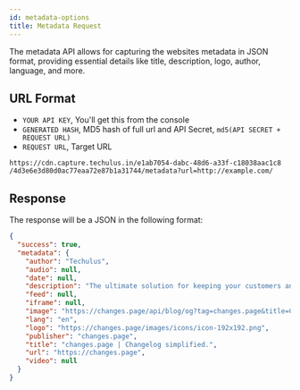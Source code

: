 ```yaml
---
id: metadata-options
title: Metadata Request
---
```


The metadata API allows for capturing the websites metadata in JSON format, providing essential details like title, description, logo, author, language, and more.

## URL Format

- `YOUR API KEY`, You'll get this from the console
- `GENERATED HASH`, MD5 hash of full url and API Secret, `md5(API SECRET + REQUEST URL)`
- `REQUEST URL`, Target URL

```
https://cdn.capture.techulus.in/e1ab7054-dabc-48d6-a33f-c18038aac1c8
/4d3e6e3d80d0ac77eaa72e87b1a31744/metadata?url=http://example.com/
```

## Response

The response will be a JSON in the following format:

```json
{
  "success": true,
  "metadata": {
    "author": "Techulus",
    "audio": null,
    "date": null,
    "description": "The ultimate solution for keeping your customers and stakeholders informed about the latest updates and news from your business.",
    "feed": null,
    "iframe": null,
    "image": "https://changes.page/api/blog/og?tag=changes.page&title=Changelog%20simplified.&content=The%20ultimate%20solution%20for%20keeping%20your%20customers%20and%20stakeholders%20informed%20about%20the%20latest%20updates%20and%20news%20from%20your%20business.&logo=https://changes.page/images/logo.png",
    "lang": "en",
    "logo": "https://changes.page/images/icons/icon-192x192.png",
    "publisher": "changes.page",
    "title": "changes.page | Changelog simplified.",
    "url": "https://changes.page",
    "video": null
  }
}
```
